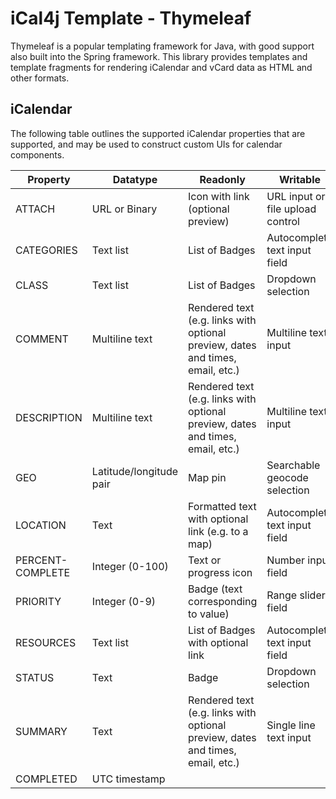 # iCal4j Template - Thymeleaf

Thymeleaf is a popular templating framework for Java, with good support also built into the Spring framework.
This library provides templates and template fragments for rendering iCalendar and vCard data as HTML and
other formats.

## iCalendar

The following table outlines the supported iCalendar properties that are supported, and may be used to construct
custom UIs for calendar components.

| Property | Datatype | Readonly | Writable |
|----------|----------|----------|----------|
| ATTACH | URL or Binary | Icon with link (optional preview) | URL input or file upload control |
| CATEGORIES | Text list | List of Badges | Autocomplete text input field |
| CLASS | Text list | List of Badges | Dropdown selection |
| COMMENT | Multiline text | Rendered text (e.g. links with optional preview, dates and times, email, etc.) | Multiline text input |
| DESCRIPTION | Multiline text | Rendered text (e.g. links with optional preview, dates and times, email, etc.) | Multiline text input |
| GEO | Latitude/longitude pair | Map pin | Searchable geocode selection |
| LOCATION | Text | Formatted text with optional link (e.g. to a map) | Autocomplete text input field |
| PERCENT-COMPLETE | Integer (0-100) | Text or progress icon | Number input field |
| PRIORITY | Integer (0-9) | Badge (text corresponding to value) | Range slider field |
| RESOURCES | Text list | List of Badges with optional link | Autocomplete text input field |
| STATUS | Text | Badge | Dropdown selection |
| SUMMARY | Text | Rendered text (e.g. links with optional preview, dates and times, email, etc.) | Single line text input |
| COMPLETED | UTC timestamp | 
